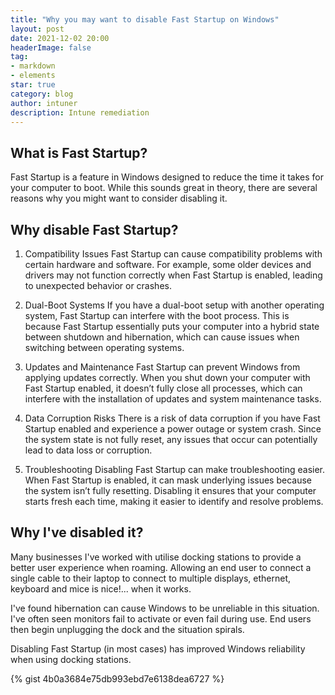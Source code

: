 ```yaml
---
title: "Why you may want to disable Fast Startup on Windows"
layout: post
date: 2021-12-02 20:00
headerImage: false
tag:
- markdown
- elements
star: true
category: blog
author: intuner
description: Intune remediation
---
```

## What is Fast Startup?

Fast Startup is a feature in Windows designed to reduce the time it takes for your computer to boot. While this sounds great in theory, there are several reasons why you might want to consider disabling it.

## Why disable Fast Startup?

1. Compatibility Issues
Fast Startup can cause compatibility problems with certain hardware and software. For example, some older devices and drivers may not function correctly when Fast Startup is enabled, leading to unexpected behavior or crashes.

2. Dual-Boot Systems
If you have a dual-boot setup with another operating system, Fast Startup can interfere with the boot process. This is because Fast Startup essentially puts your computer into a hybrid state between shutdown and hibernation, which can cause issues when switching between operating systems.

3. Updates and Maintenance
Fast Startup can prevent Windows from applying updates correctly. When you shut down your computer with Fast Startup enabled, it doesn’t fully close all processes, which can interfere with the installation of updates and system maintenance tasks.

4. Data Corruption Risks
There is a risk of data corruption if you have Fast Startup enabled and experience a power outage or system crash. Since the system state is not fully reset, any issues that occur can potentially lead to data loss or corruption.

5. Troubleshooting
Disabling Fast Startup can make troubleshooting easier. When Fast Startup is enabled, it can mask underlying issues because the system isn’t fully resetting. Disabling it ensures that your computer starts fresh each time, making it easier to identify and resolve problems.

## Why I've disabled it?

Many businesses I've worked with utilise docking stations
to provide a better user experience when roaming. Allowing an end user to connect a single cable to their laptop
to connect to multiple displays, ethernet, keyboard and mice is nice!... when it works.

I've found hibernation can cause Windows to be unreliable in this situation. I've often seen monitors fail to activate
or even fail during use. End users then begin unplugging the dock and the situation spirals.

Disabling Fast Startup (in most cases) has improved Windows reliability when using docking stations.

{% gist 4b0a3684e75db993ebd7e6138dea6727 %}
